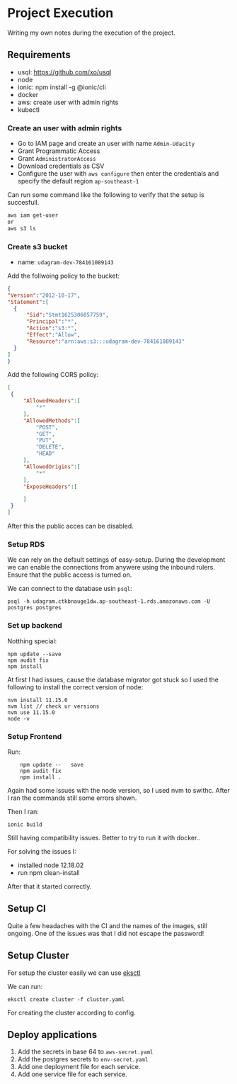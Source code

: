 # Project Execution

Writing my own notes during the execution of the project. 


## Requirements

- usql: https://github.com/xo/usql
- node
- ionic: npm install -g @ionic/cli
- docker
- aws: create user with admin rights
- kubectl


### Create an user with admin rights

- Go to IAM page and create an user with name `Admin-Udacity`
- Grant Programmatic Access
- Grant `AdministratorAccess`
- Download credentials as CSV   
- Configure the user with `aws configure` then enter the credentials and specify the default region `ap-southeast-1`

Can run some command like the following to verify that the setup is succesfull.

```sh
aws iam get-user
or 
aws s3 ls
```

### Create s3 bucket

- name: `udagram-dev-784161089143`

Add the follwoing policy to the bucket:
```json
{
"Version":"2012-10-17",
"Statement":[
  {
      "Sid":"Stmt1625306057759",
      "Principal":"*",
      "Action":"s3:*",
      "Effect":"Allow",
      "Resource":"arn:aws:s3:::udagram-dev-784161089143"
  }
]
}
```

Add the following CORS policy:
```json
[
 {
     "AllowedHeaders":[
         "*"
     ],
     "AllowedMethods":[
         "POST",
         "GET",
         "PUT",
         "DELETE",
         "HEAD"
     ],
     "AllowedOrigins":[
         "*"
     ],
     "ExposeHeaders":[

     ]
 }
]
```

After this the public acces can be disabled. 


### Setup RDS

We can rely on the default settings of easy-setup. During the development we can enable the connections from anywere using the inbound rulers. Ensure that the public access is turned on. 

We can connect to the database usin `psql`:
```
psql -h udagram.ctkbnauge1dw.ap-southeast-1.rds.amazonaws.com -U postgres postgres
```

### Set up backend

Notthing special:
```
npm update --save
npm audit fix
npm install 
```

At first I had issues, cause the database migrator got stuck so I used the following to install the correct version of node:
```
nvm install 11.15.0
nvm list // check ur versions
nvm use 11.15.0
node -v
```

### Setup Frontend

Run:
```
    npm update --   save
    npm audit fix
    npm install .
```

Again had some issues with the node version, so I used nvm to swithc. 
After I ran the commands still some errors shown.

Then I ran: 
```
ionic build
```

Still having compatibility issues. Better to try to run it with docker..

For solving the issues I:
- installed node 12.18.02
- run npm clean-install

After that it started correctly. 

## Setup CI

Quite a few headaches with the CI and the names of the images, still ongoing. 
One of the issues was that I did not escape the password!

## Setup Cluster

For setup the cluster easily we can use [eksctl](https://eksctl.io/usage/creating-and-managing-clusters/)

We can run:
```
eksctl create cluster -f cluster.yaml
```

For creating the cluster according to config. 

## Deploy applications

1. Add the secrets in base 64 to `aws-secret.yaml`
2. Add the postgres secrets to `env-secret.yaml`
3. Add one deployment file for each service.
4. Add one service file for each service. 
